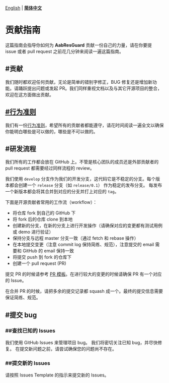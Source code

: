 [English](../en/CONTRIBUTOR.md) | **[简体中文](../zh-cn/CONTRIBUTOR.md)**

# 贡献指南

这篇指南会指导你如何为 **AabResGuard** 贡献一份自己的力量，请在你要提 issue 或者 pull request 
之前花几分钟来阅读一遍这篇指南。

## #贡献
我们随时都欢迎任何贡献，无论是简单的错别字修正，BUG 修复还是增加新功能。请踊跃提出问题或发起 PR。我们同样重视文档以及与其它开源项目的整合，欢迎在这方面做出贡献。

## [#行为准则](../en/CODE_OF_CONDUCT.md)
我们有一份[行为准则](../en/CODE_OF_CONDUCT.md)，希望所有的贡献者都能遵守，请花时间阅读一遍全文以确保你能明白哪些是可以做的，哪些是不可以做的。

## #研发流程
我们所有的工作都会放在 GitHub 上。不管是核心团队的成员还是外部贡献者的 pull request 都需要经过同样流程的 review。

我们使用 `develop` 分支作为我们的开发分支，这代码它是不稳定的分支。每个版本都会创建一个 `release` 分支（如 `release/0.1`） 作为稳定的发布分支。
每发布一个新版本都会将其合并到对应的分支并打上对应的 `tag`。

下面是开源贡献者常用的工作流（workflow）：

- 将仓库 fork 到自己的 GitHub 下
- 将 fork 后的仓库 clone 到本地
- 创建新的分支，在新的分支上进行开发操作（请确保对应的变更都有测试用例或 demo 进行验证）
- 保持分支与远程 master 分支一致（通过 fetch 和 rebase 操作）
- 在本地提交变更（注意 commit log 保持简练、规范），注意提交的 email 需要和 GitHub 的 email 保持一致
- 将提交 push 到 fork 的仓库下
- 创建一个 pull request (PR)

提交 PR 的时候请参考 [PR 模板](../en/PULL_REQUEST_TEMPLATE.md)。在进行较大的变更的时候请确保 PR 有一个对应的 Issue。


在合并 PR 的时候，请把多余的提交记录都 squash 成一个。最终的提交信息需要保证简练、规范。

## #提交 bug
### ##查找已知的 Issues
我们使用 GitHub Issues 来管理项目 bug。 我们将密切关注已知 bug，并尽快修复。 在提交新问题之前，请尝试确保您的问题尚不存在。

### ##提交新的 Issues
请按照 Issues Template 的指示来提交新的 Issues。
